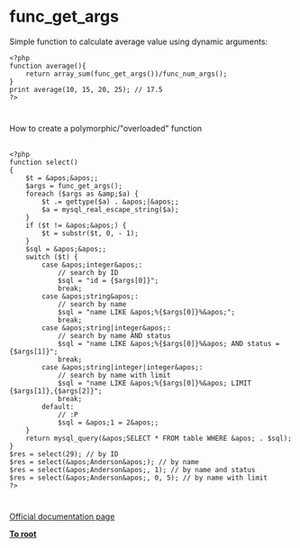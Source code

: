 # func_get_args



Simple function to calculate average value using dynamic arguments:<br>

```
<?php
function average(){
    return array_sum(func_get_args())/func_num_args();
}
print average(10, 15, 20, 25); // 17.5
?>
```
  

#

How to create a polymorphic/"overloaded" function<br><br>

```
<?php
function select()
{
    $t = &apos;&apos;;
    $args = func_get_args();
    foreach ($args as &amp;$a) {
        $t .= gettype($a) . &apos;|&apos;;
        $a = mysql_real_escape_string($a);
    }
    if ($t != &apos;&apos;) {
        $t = substr($t, 0, - 1);
    }
    $sql = &apos;&apos;;
    switch ($t) {
        case &apos;integer&apos;:
            // search by ID
            $sql = "id = {$args[0]}";
            break;
        case &apos;string&apos;:
            // search by name
            $sql = "name LIKE &apos;%{$args[0]}%&apos;";
            break;
        case &apos;string|integer&apos;:
            // search by name AND status
            $sql = "name LIKE &apos;%{$args[0]}%&apos; AND status = {$args[1]}";
            break;
        case &apos;string|integer|integer&apos;:
            // search by name with limit
            $sql = "name LIKE &apos;%{$args[0]}%&apos; LIMIT {$args[1]},{$args[2]}";
            break;
        default:
            // :P
            $sql = &apos;1 = 2&apos;;
    }
    return mysql_query(&apos;SELECT * FROM table WHERE &apos; . $sql);
}
$res = select(29); // by ID
$res = select(&apos;Anderson&apos;); // by name
$res = select(&apos;Anderson&apos;, 1); // by name and status
$res = select(&apos;Anderson&apos;, 0, 5); // by name with limit
?>
```
  

#

[Official documentation page](https://www.php.net/manual/en/function.func-get-args.php)

**[To root](/README.md)**